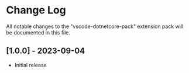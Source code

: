 # Change Log

All notable changes to the "vscode-dotnetcore-pack" extension pack will be documented in this file.

## [1.0.0] - 2023-09-04

- Initial release
